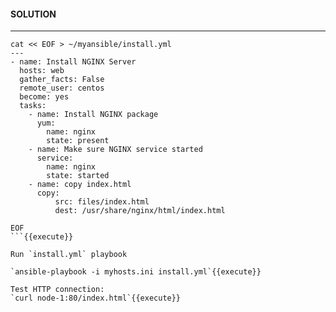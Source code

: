 #### SOLUTION
---

````
cat << EOF > ~/myansible/install.yml
---
- name: Install NGINX Server
  hosts: web
  gather_facts: False
  remote_user: centos
  become: yes
  tasks:
    - name: Install NGINX package
      yum:
        name: nginx
        state: present
    - name: Make sure NGINX service started
      service:
        name: nginx
        state: started
    - name: copy index.html
      copy:
          src: files/index.html
          dest: /usr/share/nginx/html/index.html

EOF
```{{execute}}

Run `install.yml` playbook

`ansible-playbook -i myhosts.ini install.yml`{{execute}}

Test HTTP connection:
`curl node-1:80/index.html`{{execute}}